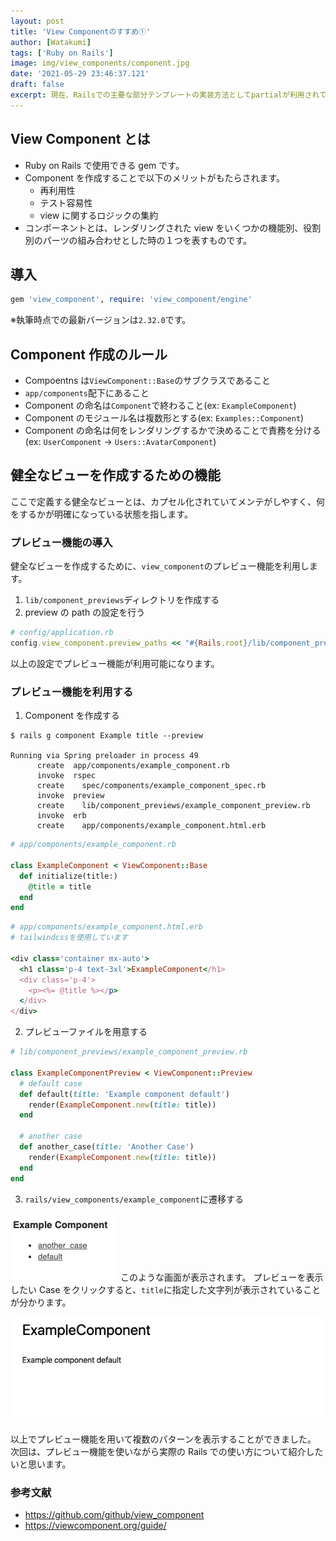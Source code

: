```yaml
---
layout: post
title: 'View Componentのすすめ①'
author: [Watakumi]
tags: ['Ruby on Rails']
image: img/view_components/component.jpg
date: '2021-05-29 23:46:37.121'
draft: false
excerpt: 現在、Railsでの主要な部分テンプレートの実装方法としてpartialが利用されていますが、アプリケーションが複雑になると、viewのロジックの豊富さが可読性の低下をもたらします。ここでは、viewのロジックをカプセル化し可読性を高めるための手段としてViewComponentを紹介します。
---
```


## View Component とは

- Ruby on Rails で使用できる gem です。
- Component を作成することで以下のメリットがもたらされます。
  - 再利用性
  - テスト容易性
  - view に関するロジックの集約
- コンポーネントとは、レンダリングされた view をいくつかの機能別、役割別のパーツの組み合わせとした時の１つを表すものです。

## 導入

```rb
gem 'view_component', require: 'view_component/engine'
```

※執筆時点での最新バージョンは`2.32.0`です。

## Component 作成のルール

- Compoentns は`ViewComponent::Base`のサブクラスであること
- `app/components`配下にあること
- Component の命名は`Component`で終わること(ex: `ExampleComponent`)
- Component のモジュール名は複数形とする(ex: `Examples::Component`)
- Component の命名は何をレンダリングするかで決めることで責務を分ける(ex: `UserComponent` -> `Users::AvatarComponent`)

## 健全なビューを作成するための機能

ここで定義する健全なビューとは、カプセル化されていてメンテがしやすく、何をするかが明確になっている状態を指します。

### プレビュー機能の導入

健全なビューを作成するために、`view_component`のプレビュー機能を利用します。

1. `lib/component_previews`ディレクトリを作成する
2. preview の path の設定を行う

```ruby
# config/application.rb
config.view_component.preview_paths << "#{Rails.root}/lib/component_previews"
```

以上の設定でプレビュー機能が利用可能になります。

### プレビュー機能を利用する

1.  Component を作成する

```
$ rails g component Example title --preview

Running via Spring preloader in process 49
      create  app/components/example_component.rb
      invoke  rspec
      create    spec/components/example_component_spec.rb
      invoke  preview
      create    lib/component_previews/example_component_preview.rb
      invoke  erb
      create    app/components/example_component.html.erb
```

```rb
# app/components/example_component.rb

class ExampleComponent < ViewComponent::Base
  def initialize(title:)
    @title = title
  end
end
```

```rb
# app/components/example_component.html.erb
# tailwindcssを使用しています

<div class='container mx-auto'>
  <h1 class='p-4 text-3xl'>ExampleComponent</h1>
  <div class='p-4'>
    <p><%= @title %></p>
  </div>
</div>
```

2. プレビューファイルを用意する

```rb
# lib/component_previews/example_component_preview.rb

class ExampleComponentPreview < ViewComponent::Preview
  # default case
  def default(title: 'Example component default')
    render(ExampleComponent.new(title: title))
  end

  # another case
  def another_case(title: 'Another Case')
    render(ExampleComponent.new(title: title))
  end
end
```

3. `rails/view_components/example_component`に遷移する

![view_component_previews](img/view_components/component_previews.png)
このような画面が表示されます。
プレビューを表示したい Case をクリックすると、`title`に指定した文字列が表示されていることが分かります。

![default](img/view_components/default.png)

以上でプレビュー機能を用いて複数のパターンを表示することができました。
次回は、プレビュー機能を使いながら実際の Rails での使い方について紹介したいと思います。

### 参考文献

- https://github.com/github/view_component
- https://viewcomponent.org/guide/

